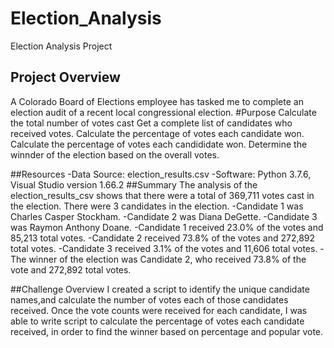 # Election_Analysis
Election Analysis Project
## Project Overview
A Colorado Board of Elections employee has tasked me to complete an election audit of a recent local congressional election.
#Purpose
Calculate the total number of votes cast
Get a complete list of candidates who received votes.
Calculate the percentage of votes each candidate won.
Calculate the percentage of votes each candididate won.
Determine the winnder of the election based on the overall votes.

##Resources
-Data Source: election_results.csv
-Software: Python 3.7.6, Visual Studio version 1.66.2
##Summary
The analysis of the election_results_csv shows that there were a total of 369,711 votes cast in the election.
There were 3 candidates in the election. 
-Candidate 1 was Charles Casper Stockham.
-Candidate 2 was Diana DeGette.
-Candidate 3 was Raymon Anthony Doane.
-Candidate 1 received 23.0% of the votes and 85,213 total votes.
-Candidate 2 received 73.8% of the votes and 272,892 total votes.
-Candidate 3 received 3.1% of the votes and  11,606 total votes.
-The winner of the election was Candidate 2, who received 73.8% of the vote and 272,892 total votes. 

##Challenge Overview
I created a script to identify the unique candidate names,and calculate the number of votes each of those candidates received. Once the vote counts were received for each candidate, I was able to write script to calculate the percentage of votes each candidate received, in order to find the winner based on percentage and popular vote.
